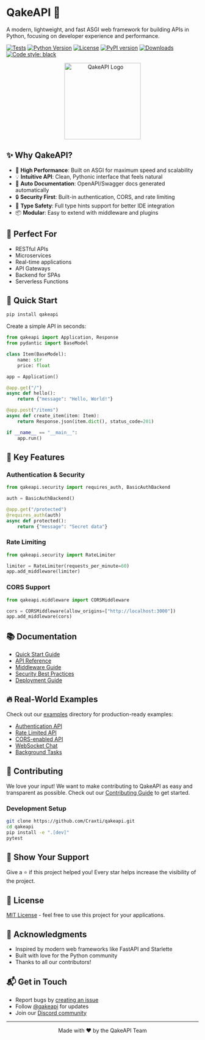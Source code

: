 # QakeAPI 🚀

A modern, lightweight, and fast ASGI web framework for building APIs in Python, focusing on developer experience and performance.

[![Tests](https://github.com/Craxti/qakeapi/actions/workflows/tests.yml/badge.svg)](https://github.com/Craxti/qakeapi/actions/workflows/tests.yml)
[![Python Version](https://img.shields.io/badge/python-3.7%2B-blue)](https://www.python.org/downloads/)
[![License](https://img.shields.io/badge/license-MIT-green)](LICENSE)
[![PyPI version](https://badge.fury.io/py/qakeapi.svg)](https://badge.fury.io/py/qakeapi)
[![Downloads](https://pepy.tech/badge/qakeapi)](https://pepy.tech/project/qakeapi)
[![Code style: black](https://img.shields.io/badge/code%20style-black-000000.svg)](https://github.com/psf/black)

<p align="center">
  <img src="logo.png" alt="QakeAPI Logo" width="200"/>
</p>

## ✨ Why QakeAPI?

- 🚀 **High Performance**: Built on ASGI for maximum speed and scalability
- 💡 **Intuitive API**: Clean, Pythonic interface that feels natural
- 📝 **Auto Documentation**: OpenAPI/Swagger docs generated automatically
- 🔒 **Security First**: Built-in authentication, CORS, and rate limiting
- 🎯 **Type Safety**: Full type hints support for better IDE integration
- 📦 **Modular**: Easy to extend with middleware and plugins

## 🎯 Perfect For

- RESTful APIs
- Microservices
- Real-time applications
- API Gateways
- Backend for SPAs
- Serverless Functions

## 🚀 Quick Start

```bash
pip install qakeapi
```

Create a simple API in seconds:

```python
from qakeapi import Application, Response
from pydantic import BaseModel

class Item(BaseModel):
    name: str
    price: float

app = Application()

@app.get("/")
async def hello():
    return {"message": "Hello, World!"}

@app.post("/items")
async def create_item(item: Item):
    return Response.json(item.dict(), status_code=201)

if __name__ == "__main__":
    app.run()
```

## 🌟 Key Features

### Authentication & Security
```python
from qakeapi.security import requires_auth, BasicAuthBackend

auth = BasicAuthBackend()

@app.get("/protected")
@requires_auth(auth)
async def protected():
    return {"message": "Secret data"}
```

### Rate Limiting
```python
from qakeapi.security import RateLimiter

limiter = RateLimiter(requests_per_minute=60)
app.add_middleware(limiter)
```

### CORS Support
```python
from qakeapi.middleware import CORSMiddleware

cors = CORSMiddleware(allow_origins=["http://localhost:3000"])
app.add_middleware(cors)
```

## 📚 Documentation

- [Quick Start Guide](https://github.com/Craxti/qakeapi/wiki/Quick-Start)
- [API Reference](https://github.com/Craxti/qakeapi/wiki/API-Reference)
- [Middleware Guide](https://github.com/Craxti/qakeapi/wiki/Middleware)
- [Security Best Practices](https://github.com/Craxti/qakeapi/wiki/Security)
- [Deployment Guide](https://github.com/Craxti/qakeapi/wiki/Deployment)

## 🔥 Real-World Examples

Check out our [examples](examples/) directory for production-ready examples:

- [Authentication API](examples/auth_app.py)
- [Rate Limited API](examples/rate_limit_app.py)
- [CORS-enabled API](examples/cors_app.py)
- [WebSocket Chat](examples/websocket_app.py)
- [Background Tasks](examples/background_tasks_app.py)

## 🤝 Contributing

We love your input! We want to make contributing to QakeAPI as easy and transparent as possible. Check out our [Contributing Guide](CONTRIBUTING.md) to get started.

### Development Setup

```bash
git clone https://github.com/Craxti/qakeapi.git
cd qakeapi
pip install -e ".[dev]"
pytest
```

## 🌟 Show Your Support

Give a ⭐️ if this project helped you! Every star helps increase the visibility of the project.

## 📝 License

[MIT License](LICENSE) - feel free to use this project for your applications.

## 🙏 Acknowledgments

- Inspired by modern web frameworks like FastAPI and Starlette
- Built with love for the Python community
- Thanks to all our contributors!

## 📬 Get in Touch

- Report bugs by [creating an issue](https://github.com/Craxti/qakeapi/issues)
- Follow [@qakeapi](https://twitter.com/qakeapi) for updates
- Join our [Discord community](https://discord.gg/qakeapi)

---

<p align="center">Made with ❤️ by the QakeAPI Team</p> 